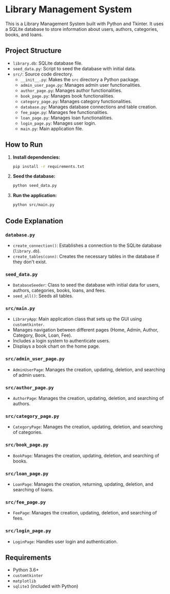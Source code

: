 # Library Management System

This is a Library Management System built with Python and Tkinter. It uses a SQLite database to store information about users, authors, categories, books, and loans.

## Project Structure

-   `library.db`: SQLite database file.
-   `seed_data.py`: Script to seed the database with initial data.
-   `src/`: Source code directory.
    -   `__init__.py`: Makes the `src` directory a Python package.
    -   `admin_user_page.py`: Manages admin user functionalities.
    -   `author_page.py`: Manages author functionalities.
    -   `book_page.py`: Manages book functionalities.
    -   `category_page.py`: Manages category functionalities.
    -   `database.py`: Manages database connections and table creation.
    -   `fee_page.py`: Manages fee functionalities.
    -   `loan_page.py`: Manages loan functionalities.
    -   `login_page.py`: Manages user login.
    -   `main.py`: Main application file.

## How to Run

1.  **Install dependencies:**
    ```bash
    pip install -r requirements.txt
    ```
2.  **Seed the database:**
    ```bash
    python seed_data.py
    ```
3.  **Run the application:**
    ```bash
    python src/main.py
    ```

## Code Explanation

### `database.py`

-   `create_connection()`: Establishes a connection to the SQLite database (`library.db`).
-   `create_tables(conn)`: Creates the necessary tables in the database if they don't exist.

### `seed_data.py`

-   `DatabaseSeeder`: Class to seed the database with initial data for users, authors, categories, books, loans, and fees.
-   `seed_all()`: Seeds all tables.

### `src/main.py`

-   `LibraryApp`: Main application class that sets up the GUI using `customtkinter`.
-   Manages navigation between different pages (Home, Admin, Author, Category, Book, Loan, Fee).
-   Includes a login system to authenticate users.
-   Displays a book chart on the home page.

### `src/admin_user_page.py`

-   `AdminUserPage`: Manages the creation, updating, deletion, and searching of admin users.

### `src/author_page.py`

-   `AuthorPage`: Manages the creation, updating, deletion, and searching of authors.

### `src/category_page.py`

-   `CategoryPage`: Manages the creation, updating, deletion, and searching of categories.

### `src/book_page.py`

-   `BookPage`: Manages the creation, updating, deletion, and searching of books.

### `src/loan_page.py`

-   `LoanPage`: Manages the creation, returning, updating, deletion, and searching of loans.

### `src/fee_page.py`

-   `FeePage`: Manages the creation, updating, deletion, and searching of fees.

### `src/login_page.py`

-   `LoginPage`: Handles user login and authentication.

## Requirements

-   Python 3.6+
-   `customtkinter`
-   `matplotlib`
-   `sqlite3` (included with Python)
```
